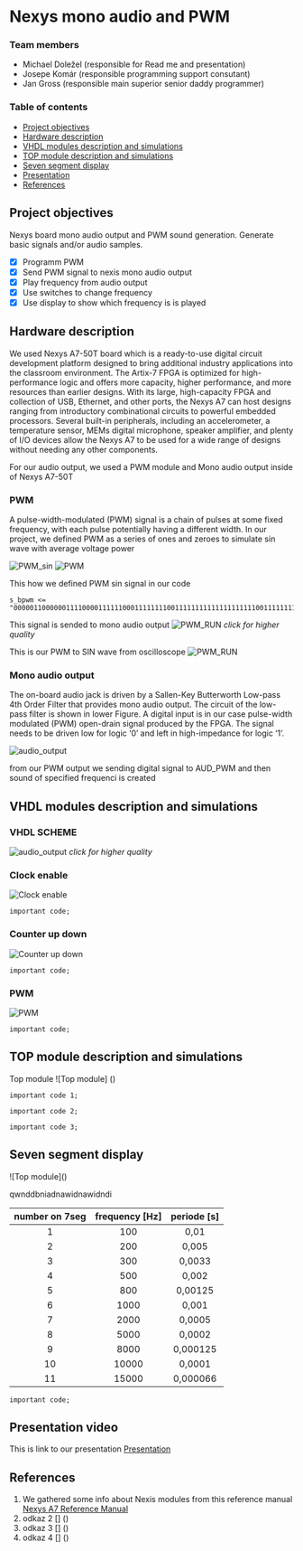 # Nexys mono audio and PWM

### Team members

* Michael Doležel (responsible for Read me and presentation)
* Josepe Komár (responsible programming support consutant)
* Jan Gross (responsible main superior senior daddy programmer)

### Table of contents

* [Project objectives](#objectives)
* [Hardware description](#hardware)
* [VHDL modules description and simulations](#modules)
* [TOP module description and simulations](#top)
* [Seven segment display](#7seg)
* [Presentation](#Presentation)
* [References](#references)

<a name="objectives"></a>

## Project objectives

Nexys board mono audio output and PWM sound generation. Generate basic signals and/or audio samples.
- [x] Programm PWM 
- [x] Send PWM signal to nexis mono audio output 
- [x] Play frequency from audio output 
- [X] Use switches to change frequency
- [X] Use display to show which frequency is is played

<a name="hardware"></a>

## Hardware description

We used Nexys A7-50T board which is a ready-to-use digital circuit development platform designed to bring additional industry applications into the classroom environment. The Artix-7 FPGA is optimized for high-performance logic and offers more capacity, higher performance, and more resources than earlier designs. With its large, high-capacity FPGA and collection of USB, Ethernet, and other ports, the Nexys A7 can host designs ranging from introductory combinational circuits to powerful embedded processors. Several built-in peripherals, including an accelerometer, a temperature sensor, MEMs digital microphone, speaker amplifier, and plenty of I/O devices allow the Nexys A7 to be used for a wide range of designs without needing any other components.

For our audio output, we used a PWM module and Mono audio output inside of Nexys A7-50T

### PWM
A pulse-width-modulated (PWM) signal is a chain of pulses at some fixed frequency, with each pulse potentially having a different width. In our project, we defined PWM as a series of ones and zeroes to simulate sin wave with average voltage power

![PWM_sin](https://github.com/MichaelDolezel/Nexys_audio_team3/blob/cdd420cd77fd5c92d149b2df3138ece0ead66427/Images/PWMsin.gif)
![PWM](https://github.com/MichaelDolezel/Nexys_audio_team3/blob/530bbdf4d08f2d4a06117ef1224f8c023a193075/Images/pwm.png)
 
 This how we defined PWM sin signal in our code
 ```
 s_bpwm <= "0000011000000111100001111110001111111100111111111111111111110011111111000111111000011110000001100000";
 ```
This signal is sended to mono audio output
![PWM_RUN](https://github.com/MichaelDolezel/Nexys_audio_team3/blob/d698a5aaf73def34203ece4286601769a9bacf8b/Images/PWM_run.png)
*click for higher quality*


This is our PWM to SIN wave from oscilloscope
![PWM_RUN](https://github.com/MichaelDolezel/Nexys_audio_team3/blob/cd30675920f1173972ab62ab81257ebf6e5db358/Images/SIN_osc.png)


### Mono audio output
The on-board audio jack is driven by a Sallen-Key Butterworth Low-pass 4th Order Filter that provides mono audio output. The circuit of the low-pass filter is shown in lower Figure. A digital input is in our case pulse-width modulated (PWM) open-drain signal produced by the FPGA. The signal needs to be driven low for logic ‘0’ and left in high-impedance for logic ‘1’.

![audio_output](https://github.com/MichaelDolezel/Nexys_audio_team3/blob/ad62c287599a18863b616133deb6df3945e61855/Images/audio_out.png)

from our PWM output we sending digital signal to AUD_PWM and then sound of specified frequenci is created 

<a name="modules"></a>

## VHDL modules description and simulations
<a name="top"></a>

### VHDL SCHEME
![audio_output](https://github.com/MichaelDolezel/Nexys_audio_team3/blob/d698a5aaf73def34203ece4286601769a9bacf8b/Images/Scheme.png)
*click for higher quality*

### Clock enable
![Clock enable](https://github.com/MichaelDolezel/Nexys_audio_team3/blob/bd8b3f53d76be3a4d1693efeadb40d7b3a84344a/Images/Clock_enable.png)

```
important code;
 ```
 
 
### Counter up down
![Counter up down](https://github.com/MichaelDolezel/Nexys_audio_team3/blob/bd8b3f53d76be3a4d1693efeadb40d7b3a84344a/Images/counter%20up%20down.png)

```
important code;
 ```


### PWM
![PWM](https://github.com/MichaelDolezel/Nexys_audio_team3/blob/bd8b3f53d76be3a4d1693efeadb40d7b3a84344a/Images/PWM_module.png)

```
important code;
 ```


## TOP module description and simulations
Top module 
![Top module] ()

```
important code 1;
 ```
 
 
```
important code 2;
 ```
 
 ```
important code 3;
 ```
 
 ## Seven segment display
<a name="7seg">
 ![Top module]()
 
 qwnddbniadnawidnawidndi
 
 
| **number on 7seg** | **frequency [Hz]** |**periode [s]** | 
| :-: | :-: | :-: |
| 1 | 100 | 0,01 |
| 2 | 200 | 0,005 |
| 3 | 300 | 0,0033 |
| 4 | 500 | 0,002 |
| 5 | 800 | 0,00125 |
| 6 | 1000 | 0,001 |
| 7 | 2000 | 0,0005 |
| 8 | 5000 | 0,0002 | 
| 9 | 8000 | 0,000125 |
| 10| 10000 | 0,0001 |
| 11| 15000 | 0,000066 |

 
 
 
 ```
important code;
 
 ```
 
 
 
 

 
 
 
 
 
 
 
 

<a name="Presentation"></a>
## Presentation video  

This is link to our presentation [Presentation](https://www.youtube.com/watch?v=dQw4w9WgXcQ)


<a name="references"></a>

## References

1. We gathered some info about Nexis modules from this reference manual [Nexys A7 Reference Manual](https://digilent.com/reference/programmable-logic/nexys-a7/reference-manual)
2. odkaz 2 [] ()
3. odkaz 3 [] ()
4. odkaz 4 [] ()

